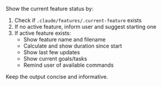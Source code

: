 Show the current feature status by:

1. Check if `.claude/features/.current-feature` exists
2. If no active feature, inform user and suggest starting one
3. If active feature exists:
   - Show feature name and filename
   - Calculate and show duration since start
   - Show last few updates
   - Show current goals/tasks
   - Remind user of available commands

Keep the output concise and informative.
